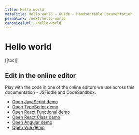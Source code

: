 ```yaml
---
title: Hello world
metaTitle: Hello world - Guide - Handsontable Documentation
permalink: /next/hello-world
canonicalUrl: /hello-world
---
```


# Hello world

[[toc]]

<HelloWorld></HelloWorld>

## Edit in the online editor

Play with the code in one of the online editors we use across this documentation - JSFiddle and CodeSandbox.

- [Open JavaScript demo](https://jsfiddle.com)
- [Open TypeScript demo](https://jsfiddle.com)
- [Open React Functional demo](https://codesandbox.com)
- [Open React Class demo](https://codesandbox.com)
- [Open Angular demo](https://codesandbox.com)
- [Open Vue demo](https://codesandbox.com)

